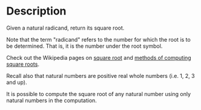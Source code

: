# Description

Given a natural radicand, return its square root.

Note that the term "radicand" refers to the number for which the root is to be determined.
That is, it is the number under the root symbol.

Check out the Wikipedia pages on [square root][square-root] and [methods of computing square roots][computing-square-roots].

Recall also that natural numbers are positive real whole numbers (i.e. 1, 2, 3 and up).

It is possible to compute the square root of any natural number using only natural numbers in the computation.

[square-root]: https://en.wikipedia.org/wiki/Square_root
[computing-square-roots]: https://en.wikipedia.org/wiki/Methods_of_computing_square_roots
